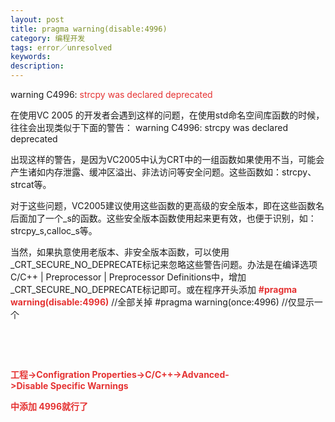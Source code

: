 ```yaml
---
layout: post
title: pragma warning(disable:4996)
category: 编程开发
tags: error／unresolved
keywords: 
description: 
---
```


warning C4996: <span style="color:#e53333;">strcpy was declared
deprecated </span>

在使用VC 2005
的开发者会遇到这样的问题，在使用std命名空间库函数的时候，往往会出现类似于下面的警告：
warning C4996: strcpy was declared deprecated

出现这样的警告，是因为VC2005中认为CRT中的一组函数如果使用不当，可能会产生诸如内存泄露、缓冲区溢出、非法访问等安全问题。这些函数如：strcpy、strcat等。

对于这些问题，VC2005建议使用这些函数的更高级的安全版本，即在这些函数名后面加了一个\_s的函数。这些安全版本函数使用起来更有效，也便于识别，如：strcpy\_s,calloc\_s等。

当然，如果执意使用老版本、非安全版本函数，可以使用\_CRT\_SECURE\_NO\_DEPRECATE标记来忽略这些警告问题。办法是在编译选项
C/C++ | Preprocessor | Preprocessor
Definitions中，增加\_CRT\_SECURE\_NO\_DEPRECATE标记即可。或在程序开头添加<span
style="color:#e53333;"> **\#pragma warning(disable:4996)**</span>
//全部关掉 \#pragma warning(once:4996) //仅显示一个

 

<span style="color:#e53333;"> </span>

**<span
style="color:#e53333;">工程-\>Configration Properties-\>C/C++-\>Advanced-\>Disable Specific Warnings</span>**

**<span style="color:#e53333;">中添加 4996就行了</span>**

 








